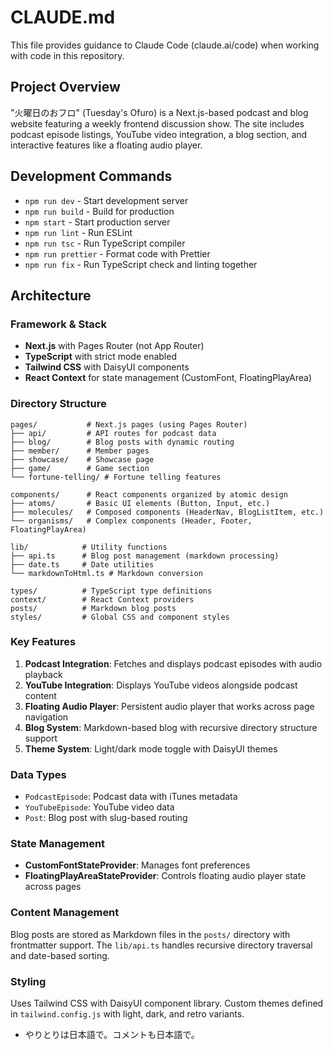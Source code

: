 # CLAUDE.md

This file provides guidance to Claude Code (claude.ai/code) when working with code in this repository.

## Project Overview

"火曜日のおフロ" (Tuesday's Ofuro) is a Next.js-based podcast and blog website featuring a weekly frontend discussion show. The site includes podcast episode listings, YouTube video integration, a blog section, and interactive features like a floating audio player.

## Development Commands

- `npm run dev` - Start development server
- `npm run build` - Build for production
- `npm start` - Start production server
- `npm run lint` - Run ESLint
- `npm run tsc` - Run TypeScript compiler
- `npm run prettier` - Format code with Prettier
- `npm run fix` - Run TypeScript check and linting together

## Architecture

### Framework & Stack
- **Next.js** with Pages Router (not App Router)
- **TypeScript** with strict mode enabled
- **Tailwind CSS** with DaisyUI components
- **React Context** for state management (CustomFont, FloatingPlayArea)

### Directory Structure
```
pages/           # Next.js pages (using Pages Router)
├── api/         # API routes for podcast data
├── blog/        # Blog posts with dynamic routing
├── member/      # Member pages
├── showcase/    # Showcase page
├── game/        # Game section
└── fortune-telling/ # Fortune telling features

components/      # React components organized by atomic design
├── atoms/       # Basic UI elements (Button, Input, etc.)
├── molecules/   # Composed components (HeaderNav, BlogListItem, etc.)
└── organisms/   # Complex components (Header, Footer, FloatingPlayArea)

lib/            # Utility functions
├── api.ts      # Blog post management (markdown processing)
├── date.ts     # Date utilities
└── markdownToHtml.ts # Markdown conversion

types/          # TypeScript type definitions
context/        # React Context providers
posts/          # Markdown blog posts
styles/         # Global CSS and component styles
```

### Key Features
1. **Podcast Integration**: Fetches and displays podcast episodes with audio playback
2. **YouTube Integration**: Displays YouTube videos alongside podcast content
3. **Floating Audio Player**: Persistent audio player that works across page navigation
4. **Blog System**: Markdown-based blog with recursive directory structure support
5. **Theme System**: Light/dark mode toggle with DaisyUI themes

### Data Types
- `PodcastEpisode`: Podcast data with iTunes metadata
- `YouTubeEpisode`: YouTube video data
- `Post`: Blog post with slug-based routing

### State Management
- **CustomFontStateProvider**: Manages font preferences
- **FloatingPlayAreaStateProvider**: Controls floating audio player state across pages

### Content Management
Blog posts are stored as Markdown files in the `posts/` directory with frontmatter support. The `lib/api.ts` handles recursive directory traversal and date-based sorting.

### Styling
Uses Tailwind CSS with DaisyUI component library. Custom themes defined in `tailwind.config.js` with light, dark, and retro variants.
- やりとりは日本語で。コメントも日本語で。